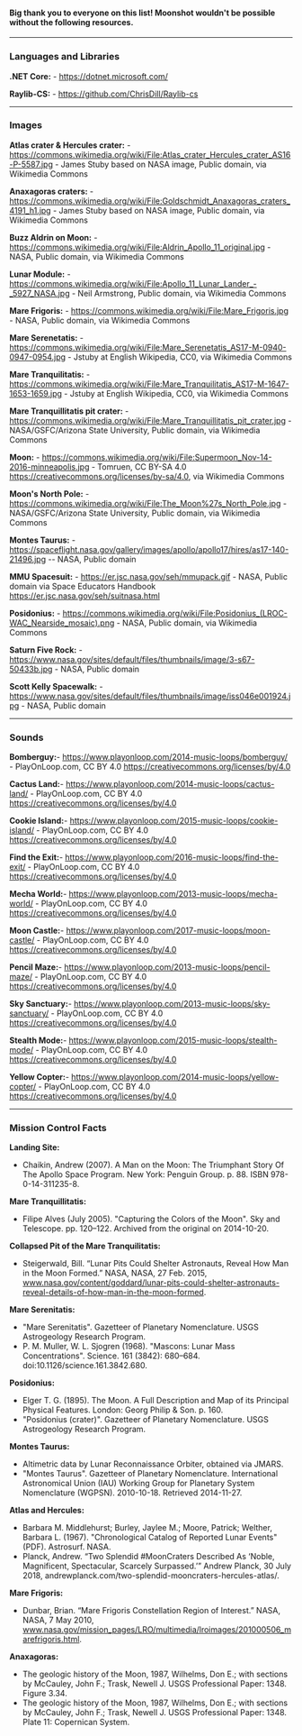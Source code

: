 #### Big thank you to everyone on this list! Moonshot wouldn't be possible without the following resources.

---

### Languages and Libraries

**.NET Core:** - https://dotnet.microsoft.com/

**Raylib-CS:** - https://github.com/ChrisDill/Raylib-cs

---

### Images

**Atlas crater & Hercules crater:** - https://commons.wikimedia.org/wiki/File:Atlas_crater_Hercules_crater_AS16-P-5587.jpg - James Stuby based on NASA image, Public domain, via Wikimedia Commons

**Anaxagoras craters:** - https://commons.wikimedia.org/wiki/File:Goldschmidt_Anaxagoras_craters_4191_h1.jpg - James Stuby based on NASA image, Public domain, via Wikimedia Commons

**Buzz Aldrin on Moon:** - https://commons.wikimedia.org/wiki/File:Aldrin_Apollo_11_original.jpg - NASA, Public domain, via Wikimedia Commons

**Lunar Module:** - https://commons.wikimedia.org/wiki/File:Apollo_11_Lunar_Lander_-_5927_NASA.jpg - Neil Armstrong, Public domain, via Wikimedia Commons

**Mare Frigoris:** - https://commons.wikimedia.org/wiki/File:Mare_Frigoris.jpg - NASA, Public domain, via Wikimedia Commons

**Mare Serenetatis:** - https://commons.wikimedia.org/wiki/File:Mare_Serenetatis_AS17-M-0940-0947-0954.jpg - Jstuby at English Wikipedia, CC0, via Wikimedia Commons

**Mare Tranquilitatis:** - https://commons.wikimedia.org/wiki/File:Mare_Tranquilitatis_AS17-M-1647-1653-1659.jpg - Jstuby at English Wikipedia, CC0, via Wikimedia Commons

**Mare Tranquillitatis pit crater:** - https://commons.wikimedia.org/wiki/File:Mare_Tranquillitatis_pit_crater.jpg - NASA/GSFC/Arizona State University, Public domain, via Wikimedia Commons

**Moon:** - https://commons.wikimedia.org/wiki/File:Supermoon_Nov-14-2016-minneapolis.jpg - Tomruen, CC BY-SA 4.0 <https://creativecommons.org/licenses/by-sa/4.0>, via Wikimedia Commons

**Moon's North Pole:** - https://commons.wikimedia.org/wiki/File:The_Moon%27s_North_Pole.jpg - NASA/GSFC/Arizona State University, Public domain, via Wikimedia Commons

**Montes Taurus:** - https://spaceflight.nasa.gov/gallery/images/apollo/apollo17/hires/as17-140-21496.jpg -- NASA, Public domain

**MMU Spacesuit:** - https://er.jsc.nasa.gov/seh/mmupack.gif - NASA, Public domain via Space Educators Handbook https://er.jsc.nasa.gov/seh/suitnasa.html

**Posidonius:** - https://commons.wikimedia.org/wiki/File:Posidonius_(LROC-WAC_Nearside_mosaic).png - NASA, Public domain, via Wikimedia Commons

**Saturn Five Rock:** - https://www.nasa.gov/sites/default/files/thumbnails/image/3-s67-50433b.jpg - NASA, Public domain

**Scott Kelly Spacewalk:** - https://www.nasa.gov/sites/default/files/thumbnails/image/iss046e001924.jpg -  NASA, Public domain

---

### Sounds

**Bomberguy:**- https://www.playonloop.com/2014-music-loops/bomberguy/ - PlayOnLoop.com, CC BY 4.0 <https://creativecommons.org/licenses/by/4.0>

**Cactus Land:**- https://www.playonloop.com/2014-music-loops/cactus-land/ - PlayOnLoop.com, CC BY 4.0 <https://creativecommons.org/licenses/by/4.0>

**Cookie Island:**- https://www.playonloop.com/2015-music-loops/cookie-island/ - PlayOnLoop.com, CC BY 4.0 <https://creativecommons.org/licenses/by/4.0>

**Find the Exit:**- https://www.playonloop.com/2016-music-loops/find-the-exit/ - PlayOnLoop.com, CC BY 4.0 <https://creativecommons.org/licenses/by/4.0>

**Mecha World:**- https://www.playonloop.com/2013-music-loops/mecha-world/ - PlayOnLoop.com, CC BY 4.0 <https://creativecommons.org/licenses/by/4.0>

**Moon Castle:**- https://www.playonloop.com/2017-music-loops/moon-castle/ - PlayOnLoop.com, CC BY 4.0 <https://creativecommons.org/licenses/by/4.0>

**Pencil Maze:**- https://www.playonloop.com/2013-music-loops/pencil-maze/ - PlayOnLoop.com, CC BY 4.0 <https://creativecommons.org/licenses/by/4.0>

**Sky Sanctuary:**- https://www.playonloop.com/2013-music-loops/sky-sanctuary/ - PlayOnLoop.com, CC BY 4.0 <https://creativecommons.org/licenses/by/4.0>

**Stealth Mode:**- https://www.playonloop.com/2015-music-loops/stealth-mode/ - PlayOnLoop.com, CC BY 4.0 <https://creativecommons.org/licenses/by/4.0>

**Yellow Copter:**- https://www.playonloop.com/2014-music-loops/yellow-copter/ - PlayOnLoop.com, CC BY 4.0 <https://creativecommons.org/licenses/by/4.0>

---

### Mission Control Facts

**Landing Site:**
* Chaikin, Andrew (2007). A Man on the Moon: The Triumphant Story Of The Apollo Space Program. New York: Penguin Group. p. 88. ISBN 978-0-14-311235-8.

**Mare Tranquillitatis:**
* Filipe Alves (July 2005). "Capturing the Colors of the Moon". Sky and Telescope. pp. 120–122. Archived from the original on 2014-10-20.

**Collapsed Pit of the Mare Tranquilitatis:**
* Steigerwald, Bill. “Lunar Pits Could Shelter Astronauts, Reveal How Man in the Moon Formed.” NASA, NASA, 27 Feb. 2015, www.nasa.gov/content/goddard/lunar-pits-could-shelter-astronauts-reveal-details-of-how-man-in-the-moon-formed. 

**Mare Serenitatis:**
* "Mare Serenitatis". Gazetteer of Planetary Nomenclature. USGS Astrogeology Research Program.
* P. M. Muller, W. L. Sjogren (1968). "Mascons: Lunar Mass Concentrations". Science. 161 (3842): 680–684. doi:10.1126/science.161.3842.680.

**Posidonius:**
* Elger T. G. (1895). The Moon. A Full Description and Map of its Principal Physical Features. London: Georg Philip & Son. p. 160. 
* "Posidonius (crater)". Gazetteer of Planetary Nomenclature. USGS Astrogeology Research Program.

**Montes Taurus:**
* Altimetric data by Lunar Reconnaissance Orbiter, obtained via JMARS.
* "Montes Taurus". Gazetteer of Planetary Nomenclature. International Astronomical Union (IAU) Working Group for Planetary System Nomenclature (WGPSN). 2010-10-18. Retrieved 2014-11-27.

**Atlas and Hercules:**
* Barbara M. Middlehurst; Burley, Jaylee M.; Moore, Patrick; Welther, Barbara L. (1967). "Chronological Catalog of Reported Lunar Events" (PDF). Astrosurf. NASA.
* Planck, Andrew. “Two Splendid #MoonCraters Described As ‘Noble, Magnificent, Spectacular, Scarcely Surpassed.’” Andrew Planck, 30 July 2018, andrewplanck.com/two-splendid-mooncraters-hercules-atlas/. 

**Mare Frigoris:**
* Dunbar, Brian. “Mare Frigoris Constellation Region of Interest.” NASA, NASA, 7 May 2010, www.nasa.gov/mission_pages/LRO/multimedia/lroimages/201000506_marefrigoris.html. 

**Anaxagoras:**
* The geologic history of the Moon, 1987, Wilhelms, Don E.; with sections by McCauley, John F.; Trask, Newell J. USGS Professional Paper: 1348. Figure 3.34.
* The geologic history of the Moon, 1987, Wilhelms, Don E.; with sections by McCauley, John F.; Trask, Newell J. USGS Professional Paper: 1348. Plate 11: Copernican System.
